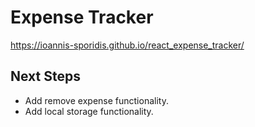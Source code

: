 # Expense Tracker

https://ioannis-sporidis.github.io/react_expense_tracker/

## Next Steps

- Add remove expense functionality.
- Add local storage functionality.
